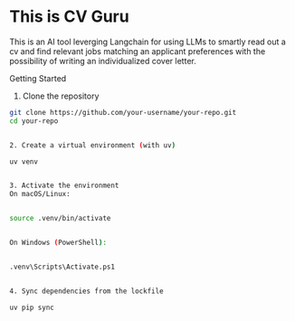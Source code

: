 # This is CV Guru

This is an AI tool leverging Langchain for using LLMs to smartly read out a cv and find relevant jobs matching an applicant preferences with the possibility of writing an individualized cover letter.

Getting Started
1. Clone the repository
```bash
git clone https://github.com/your-username/your-repo.git
cd your-repo


2. Create a virtual environment (with uv)

uv venv


3. Activate the environment
On macOS/Linux:


source .venv/bin/activate


On Windows (PowerShell):


.venv\Scripts\Activate.ps1


4. Sync dependencies from the lockfile

uv pip sync
